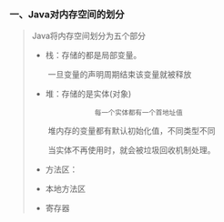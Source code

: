### 一、Java对内存空间的划分

> Java将内存空间划分为五个部分
>
> - 栈：存储的都是局部变量。
>
>   ​		 一旦变量的声明周期结束该变量就被释放
>
> - 堆：存储的是实体(对象)
>
>    		​        每一个实体都有一个首地址值
>
>   ​		 堆内存的变量都有默认初始化值，不同类型不同
>
>   ​		 当实体不再使用时，就会被垃圾回收机制处理。
>
> - 方法区：
>
> - 本地方法区
>
> - 寄存器

